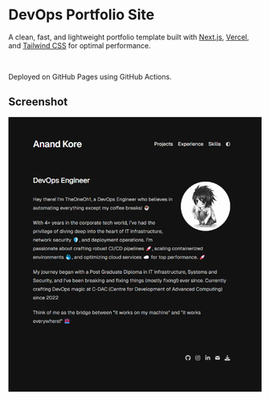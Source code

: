 # DevOps Portfolio Site

A clean, fast, and lightweight portfolio template built with [Next.js](https://nextjs.org/), [Vercel](https://vercel.com/), and [Tailwind CSS](https://tailwindcss.com/) for optimal performance.

<br>

Deployed on GitHub Pages using GitHub Actions.

## Screenshot

![](public/screenshot.png)

